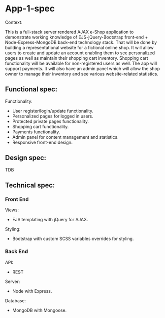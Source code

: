 # App-1-spec

Context:

This is a full-stack server rendered AJAX e-Shop application to demonstrate working knowledge of EJS-jQuery-Bootstrap front-end + Node-Express-MongoDB back-end technology stack.
That will be done by building a representational website for a fictional online shop. It will allow users to create and update an account enabling them to see personalized pages as well as maintain their shopping cart inventory. Shopping cart functionality will be available for non-registered users as well. The app will support payments. It will also have an admin panel which will allow the shop owner to manage their inventory and see various website-related statistics.

## Functional spec:

Functionality:

- User register/login/update functionality.
- Personalized pages for logged in users.
- Protected private pages functionality.
- Shopping cart functionality.
- Payments functionality.
- Admin panel for content management and statistics.
- Responsive front-end design.

## Design spec:

TDB

<!-- Color scheme and font:

Pages and their design:

- Landing
- Login/Register
- ...

![alt text](./img/landing.png 'Logo Title Text 1') -->

## Technical spec:

### Front End

Views:

- EJS templating with jQuery for AJAX.

Styling:

- Bootstrap with custom SCSS variables overrides for styling.

### Back End

API:

- REST

Server:

- Node with Express.

Database:

- MongoDB with Mongoose.
